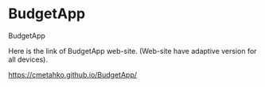 # BudgetApp
BudgetApp

Here is the link of BudgetApp web-site. (Web-site have adaptive version for all devices).

https://cmetahko.github.io/BudgetApp/
